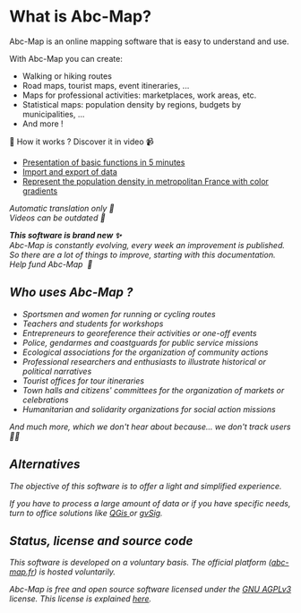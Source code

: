 <a name="presentation"></a>

# What is Abc-Map?

Abc-Map is an online mapping software that is easy to understand and use.

With Abc-Map you can create:

- Walking or hiking routes
- Road maps, tourist maps, event itineraries, ...
- Maps for professional activities: marketplaces, work areas, etc.
- Statistical maps: population density by regions, budgets by municipalities, ...
- And more !

👋 How it works ? Discover it in video 📹

- <a href="https://youtu.be/bXl3Uq5fU34" target="_blank">Presentation of basic functions in 5 minutes</a>
- <a href="https://youtu.be/majmp2GFfkE" target="_blank">Import and export of data</a>
- <a href="https://youtu.be/irT6eV7JGDw" target="_blank">Represent the population density in metropolitan France with color gradients</a>

<i>Automatic translation only 🤭</i>  
<i>Videos can be outdated 🙇</b>

<div class='alert alert-info my-4 d-flex flex-column'>
  <b class="mb-2">This software is brand new ✨ </b>
  <div class="mb-2">Abc-Map is constantly evolving, every week an improvement is published.</div>
  <div>So there are a lot of things to improve, starting with this documentation.</div>

  <a class='btn btn-link mt-3' onclick='abc.goTo("/funding")'>
    Help fund Abc-Map&nbsp;&nbsp;💌
  </a>
</div>

## Who uses Abc-Map ?

- Sportsmen and women for running or cycling routes
- Teachers and students for workshops
- Entrepreneurs to georeference their activities or one-off events
- Police, gendarmes and coastguards for public service missions
- Ecological associations for the organization of community actions
- Professional researchers and enthusiasts to illustrate historical or political narratives
- Tourist offices for tour itineraries
- Town halls and citizens' committees for the organization of markets or celebrations
- Humanitarian and solidarity organizations for social action missions

And much more, which we don't hear about because... we don't track users 👏👏

## Alternatives

The objective of this software is to offer a light and simplified experience.

If you have to process a large amount of data or if you have specific needs, turn to office solutions like
<a href="https://www.qgis.org/" target='_blank'> QGis </a> or <a href="http://www.gvsig.com" target='_blank'>gvSig</a>.

## Status, license and source code

This software is developed on a voluntary basis. The official platform ([abc-map.fr](https://abc-map.fr)) is hosted
voluntarily.

Abc-Map is free and open source software licensed under the <a target='_blank' href='https://www.gnu.org/licenses/agpl-3.0.html'>GNU AGPLv3</a> license.
This license is explained <a target='_blank' href='https://www.gnu.org/licenses/quick-guide-gplv3.en.html'>here</a>.
